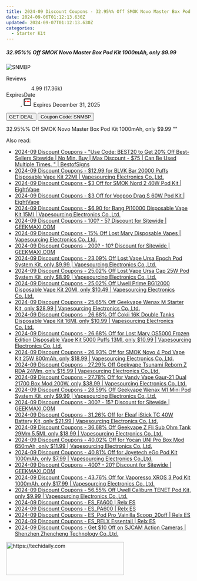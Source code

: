 ```yaml
---
title: 2024-09 Discount Coupons - 32.95%% Off SMOK Novo Master Box Pod Kit 1000mAh, only $9.99 | Vapesourcing Electronics Co.,Ltd.
date: 2024-09-06T01:12:13.630Z
updated: 2024-09-07T01:12:13.630Z
categories:
  - Starter Kit
---
```



<div class="max-w-4xl mx-auto grid grid-cols-1 lg:max-w-5xl lg:gap-x-20 lg:grid-cols-2">
  <div class="relative p-3 col-start-1 row-start-1 flex flex-col-reverse rounded-lg bg-gradient-to-t from-black/75 via-black/0 sm:bg-none sm:row-start-2 sm:p-0 lg:row-start-1">
    <h5 class="mt-1 text-lg font-semibold text-white sm:text-slate-900 md:text-2xl dark:sm:text-white">32.95%% Off SMOK Novo Master Box Pod Kit 1000mAh, only $9.99</h5>
  </div>
  
  <div class="col-start-1 col-end-3 row-start-1 grid gap-4 sm:mb-6 sm:grid-cols-4 lg:col-start-2 lg:row-span-6 lg:row-end-6 lg:mb-0 lg:gap-6">
      <img src="&quot;https://static.shareasale.com/image/90958/deal/SMOKNovoMasterBoxPodKit1000mAh.png&quot;" onClick="javascript:window.open(decodeURIComponent('%22https%3A%2F%2Fwww.shareasale.com%2Fu.cfm%3Fd%3D1058968%26m%3D90958%26u%3D4338022%22'), '_blank');void(0);" alt="SNMBP" class="h-60 w-full rounded-lg object-cover sm:col-span-2 sm:h-52 lg:col-span-full" loading="lazy" />
    
  </div>
  <dl class="row-start-2 mt-4 flex items-center text-xs font-medium sm:row-start-3 sm:mt-1 md:mt-2.5 lg:row-start-2">
    <dt class="sr-only">Reviews</dt>
    <dd class="flex items-center text-indigo-600 dark:text-indigo-400">
      <svg width="24" height="24" fill="none" aria-hidden="true" class="mr-1 stroke-current dark:stroke-indigo-500">
        <path d="m12 5 2 5h5l-4 4 2.103 5L12 16l-5.103 3L9 14l-4-4h5l2-5Z" stroke-width="2" stroke-linecap="round" stroke-linejoin="round" />
      </svg>
      <span>4.99 <span class="font-normal text-slate-400">(17.36k)</span></span>
    </dd>
    <dt class="sr-only">ExpiresDate</dt>
    <dd class="flex items-center">
      <svg width="2" height="2" aria-hidden="true" fill="currentColor" class="mx-3 text-slate-300">
        <circle cx="1" cy="1" r="1" />
      </svg>
      <svg width="24" height="24" viewBox="0 0 24 24" fill="none" stroke="currentColor" stroke-width="2">
        <rect x="3" y="3" width="18" height="18" rx="2" fill="#fff" />
        <path d="M6 10L18 10" stroke="red" stroke-width="2" fill="none" />
        <path d="M10 6L10 18" stroke="#fff" stroke-width="2" fill="none" />
      </svg>
      Expires December 31, 2025    </dd>
  </dl>
  <div class="col-start-1 row-start-3 mt-4 self-center sm:col-start-2 sm:row-span-2 sm:row-start-2 sm:mt-0 lg:col-start-1 lg:row-start-3 lg:row-end-4 lg:mt-6">
    <button type="button" onClick="javascript:window.open(decodeURIComponent('%22https%3A%2F%2Fwww.shareasale.com%2Fu.cfm%3Fd%3D1058968%26m%3D90958%26u%3D4338022%22'), '_blank');void(0);" class="rounded-lg bg-red-600 px-3 py-2 text-sm font-medium leading-6 text-white">GET DEAL</button>
    <button type="button" onClick="javascript:window.open(decodeURIComponent('%22https%3A%2F%2Fwww.shareasale.com%2Fu.cfm%3Fd%3D1058968%26m%3D90958%26u%3D4338022%22'), '_blank');void(0);" class="border-dashed border-2 border-indigo-600 bg-green-100 text-sm leading-6 font-medium py-2 px-3 rounded-lg">Coupon Code: SNMBP</button>
  </div>
  <p class="col-start-1 mt-4 text-sm leading-6 sm:col-span-2 lg:col-span-1 lg:row-start-4 lg:mt-6 dark:text-slate-400">
    32.95%% Off SMOK Novo Master Box Pod Kit 1000mAh, only $9.99 
""  </p>
</div>
<span class="atpl-alsoreadstyle">Also read:</span>
<div><ul>
<li><a href="https://coupons.techidaily.com/coupon-1109544-share-63219-sale/"><u>2024-09 Discount Coupons - "Use Code: BEST20 to Get 20% Off Best-Sellers Sitewide | No Min. Buy | Max Discount - $75 | Can Be Used Multiple Times. " | BestofSigns</u></a></li>
<li><a href="https://coupons.techidaily.com/coupon-1110238-share-90958-sale/"><u>2024-09 Discount Coupons - $12.99 for BLVK Bar 20000 Puffs Disposable Vape Kit 22Ml | Vapesourcing Electronics Co.,Ltd.</u></a></li>
<li><a href="https://coupons.techidaily.com/coupon-1108623-share-59344-sale/"><u>2024-09 Discount Coupons - $3 Off for SMOK Nord 2 40W Pod Kit | EightVape</u></a></li>
<li><a href="https://coupons.techidaily.com/coupon-1108620-share-59344-sale/"><u>2024-09 Discount Coupons - $3 Off for Voopoo Drag S 60W Pod Kit | EightVape</u></a></li>
<li><a href="https://coupons.techidaily.com/coupon-1108970-share-90958-sale/"><u>2024-09 Discount Coupons - $6.90 for Bang Pi10000 Disposable Vape Kit 15Ml | Vapesourcing Electronics Co.,Ltd.</u></a></li>
<li><a href="https://coupons.techidaily.com/coupon-761155-share-77450-sale/"><u>2024-09 Discount Coupons - 100? - 5? Discount for Sitewide | GEEKMAXI.COM</u></a></li>
<li><a href="https://coupons.techidaily.com/coupon-1108956-share-90958-sale/"><u>2024-09 Discount Coupons - 15% Off Lost Mary Disposable Vapes | Vapesourcing Electronics Co.,Ltd.</u></a></li>
<li><a href="https://coupons.techidaily.com/coupon-761156-share-77450-sale/"><u>2024-09 Discount Coupons - 200? - 10? Discount for Sitewide | GEEKMAXI.COM</u></a></li>
<li><a href="https://coupons.techidaily.com/coupon-1109985-share-90958-sale/"><u>2024-09 Discount Coupons - 23.09% Off Lost Vape Ursa Epoch Pod System Kit, only $9.99 | Vapesourcing Electronics Co.,Ltd.</u></a></li>
<li><a href="https://coupons.techidaily.com/coupon-1109982-share-90958-sale/"><u>2024-09 Discount Coupons - 25.02% Off Lost Vape Ursa Cap 25W Pod System Kit, only $8.99 | Vapesourcing Electronics Co.,Ltd.</u></a></li>
<li><a href="https://coupons.techidaily.com/coupon-1109979-share-90958-sale/"><u>2024-09 Discount Coupons - 25.02% Off Uwell Prime BG12000 Disposable Vape Kit 20Ml, only $10.49 | Vapesourcing Electronics Co.,Ltd.</u></a></li>
<li><a href="https://coupons.techidaily.com/coupon-1108693-share-90958-sale/"><u>2024-09 Discount Coupons - 25.65% Off Geekvape Wenax M Starter Kit, only $28.99 | Vapesourcing Electronics Co.,Ltd.</u></a></li>
<li><a href="https://coupons.techidaily.com/coupon-1110209-share-90958-sale/"><u>2024-09 Discount Coupons - 26.68% Off Cokii 16K Double Tanks Disposable Vape Kit 16Ml, only $10.99 | Vapesourcing Electronics Co.,Ltd.</u></a></li>
<li><a href="https://coupons.techidaily.com/coupon-1045705-share-90958-sale/"><u>2024-09 Discount Coupons - 26.68% Off for Lost Mary OS5000 Frozen Edition Disposable Vape Kit 5000 Puffs 13Ml, only $10.99 | Vapesourcing Electronics Co.,Ltd.</u></a></li>
<li><a href="https://coupons.techidaily.com/coupon-773291-share-90958-sale/"><u>2024-09 Discount Coupons - 26.93% Off for SMOK Novo 4 Pod Vape Kit 25W 800mAh, only $18.99 | Vapesourcing Electronics Co.,Ltd.</u></a></li>
<li><a href="https://coupons.techidaily.com/coupon-1108695-share-90958-sale/"><u>2024-09 Discount Coupons - 27.29% Off Geekvape Tsunami Reborn Z RDA 24Mm, only $15.99 | Vapesourcing Electronics Co.,Ltd.</u></a></li>
<li><a href="https://coupons.techidaily.com/coupon-727573-share-90958-sale/"><u>2024-09 Discount Coupons - 27.78% Off for Vandy Vape Gaur-21 Dual 21700 Box Mod 200W, only $38.99 | Vapesourcing Electronics Co.,Ltd.</u></a></li>
<li><a href="https://coupons.techidaily.com/coupon-1108694-share-90958-sale/"><u>2024-09 Discount Coupons - 28.59% Off Geekvape Wenax M1 Mini Pod System Kit, only $9.99 | Vapesourcing Electronics Co.,Ltd.</u></a></li>
<li><a href="https://coupons.techidaily.com/coupon-643237-share-77450-sale/"><u>2024-09 Discount Coupons - 300? - 15? Discount for Sitewide | GEEKMAXI.COM</u></a></li>
<li><a href="https://coupons.techidaily.com/coupon-888885-share-90958-sale/"><u>2024-09 Discount Coupons - 31.26% Off for Eleaf iStick TC 40W Battery Kit, only $21.99 | Vapesourcing Electronics Co.,Ltd.</u></a></li>
<li><a href="https://coupons.techidaily.com/coupon-1058446-share-90958-sale/"><u>2024-09 Discount Coupons - 36.68% Off Geekvape Z Fli Sub Ohm Tank 29Mm 5.5Ml, only $18.99 | Vapesourcing Electronics Co.,Ltd.</u></a></li>
<li><a href="https://coupons.techidaily.com/coupon-814702-share-90958-sale/"><u>2024-09 Discount Coupons - 40.02% Off for Yocan UNI Pro Box Mod 650mAh, only $11.99 | Vapesourcing Electronics Co.,Ltd.</u></a></li>
<li><a href="https://coupons.techidaily.com/coupon-684532-share-90958-sale/"><u>2024-09 Discount Coupons - 40.81% Off for Joyetech eGo Pod Kit 1000mAh, only $7.99 | Vapesourcing Electronics Co.,Ltd.</u></a></li>
<li><a href="https://coupons.techidaily.com/coupon-643238-share-77450-sale/"><u>2024-09 Discount Coupons - 400? - 20? Discount for Sitewide | GEEKMAXI.COM</u></a></li>
<li><a href="https://coupons.techidaily.com/coupon-968632-share-90958-sale/"><u>2024-09 Discount Coupons - 43.76% Off for Vaporesso XROS 3 Pod Kit 1000mAh, only $17.99 | Vapesourcing Electronics Co.,Ltd.</u></a></li>
<li><a href="https://coupons.techidaily.com/coupon-982773-share-90958-sale/"><u>2024-09 Discount Coupons - 56.55% Off Uwell Caliburn TENET Pod Kit, only $9.99 | Vapesourcing Electronics Co.,Ltd.</u></a></li>
<li><a href="https://coupons.techidaily.com/coupon-1107209-share-92020-sale/"><u>2024-09 Discount Coupons - ES_FA600 | Relx ES</u></a></li>
<li><a href="https://coupons.techidaily.com/coupon-1107208-share-92020-sale/"><u>2024-09 Discount Coupons - ES_PA600 | Relx ES</u></a></li>
<li><a href="https://coupons.techidaily.com/coupon-1107207-share-92020-sale/"><u>2024-09 Discount Coupons - ES_Pod Pro_Vainilla Scoop_20off | Relx ES</u></a></li>
<li><a href="https://coupons.techidaily.com/coupon-1107210-share-92020-sale/"><u>2024-09 Discount Coupons - ES_RELX Essentail | Relx ES</u></a></li>
<li><a href="https://coupons.techidaily.com/coupon-1110003-share-138391-sale/"><u>2024-09 Discount Coupons - Get $10 Off on SJCAM Action Cameras | Shenzhen Zhencheng Technology Co.,Ltd.</u></a></li>
</ul></div>

<ins class="adsbygoogle"
      style="display:block"
      data-ad-client="ca-pub-7571918770474297"
      data-ad-slot="8358498916"
      data-ad-format="auto"
      data-full-width-responsive="true"></ins>
<!-- affiliate ads begin -->
<a href="https://aligracehair.sjv.io/c/5597632/2135357/19272" target="_top" id="2135357">
  <img src="//a.impactradius-go.com/display-ad/19272-2135357" border="0" alt="https://techidaily.com" width="320" height="90"/>
</a>
<img height="0" width="0" src="https://aligracehair.sjv.io/i/5597632/2135357/19272" style="position:absolute;visibility:hidden;" border="0" />
<!-- affiliate ads end -->
